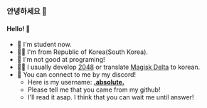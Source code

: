 ### 안녕하세요 👋
#### Hello! 👋


- 🔭 I'm student now.
- 🙎‍♂️ I'm from Republic of Korea(South Korea).
- 🌱 I'm not good at programing!
- 👨‍💻 I usually develop [2048](https://github.com/project-dy/2048project/ "Let's go to my clone of 2048") or translate [Magisk Delta](https://huskydg.github.io/magisk-files/intro.html) to korean.
- 💬 You can connect to me by my discord!
  - Here is my username: [__.absolute.__](https://discord.com/users/985455211143393281)
  - Please tell me that you came from my github!
  - I'll read it asap. I think that you can wait me until answer!
